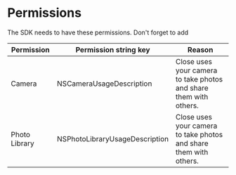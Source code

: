# Permissions

The SDK needs to have these permissions. Don't forget to add

|Permission|Permission string key|Reason|
|-|-|-|
|Camera|NSCameraUsageDescription|Close uses your camera to take photos and share them with others.|
|Photo Library|NSPhotoLibraryUsageDescription|Close uses your camera to take photos and share them with others.|
